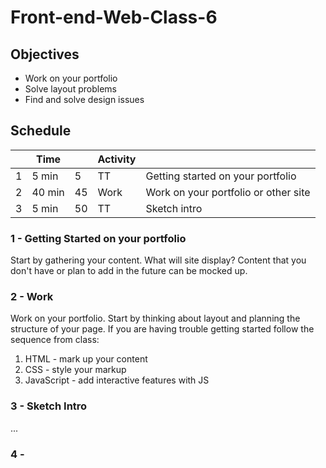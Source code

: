 # Front-end-Web-Class-6

## Objectives 

- Work on your portfolio
- Solve layout problems
- Find and solve design issues

## Schedule

|   | Time |    | Activity |                                     |
|---|------|----|----------|-------------------------------------|
| 1 | 5 min|  5 | TT       | Getting started on your portfolio   |
| 2 |40 min| 45 | Work     | Work on your portfolio or other site|
| 3 | 5 min| 50 | TT       | Sketch intro                        |

### 1 - Getting Started on your portfolio 

Start by gathering your content. What will site display? 
Content that you don't have or plan to add in the future can be mocked up. 

### 2 - Work 

Work on your portfolio. Start by thinking about layout and planning the structure of your page. 
If you are having trouble getting started follow the sequence from class:

1. HTML - mark up your content
2. CSS - style your markup
3. JavaScript - add interactive features with JS

### 3 - Sketch Intro

...

### 4 - 




